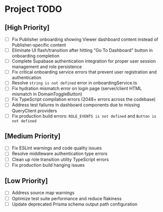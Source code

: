 # Project TODO

## [High Priority]
- [ ] Fix Publisher onboarding showing Viewer dashboard content instead of Publisher-specific content
- [ ] Eliminate UI flash/transition after hitting "Go To Dashboard" button in onboarding completion
- [ ] Complete Supabase authentication integration for proper user session management and role persistence
- [ ] Fix critical onboarding service errors that prevent user registration and authentication
- [ ] Resolve `string is not defined` error in onboardingService.ts
- [ ] Fix hydration mismatch error on login page (server/client HTML mismatch in DomainToggleButton)
- [ ] Fix TypeScript compilation errors (2048+ errors across the codebase)
- [ ] Address test failures in dashboard components due to missing QueryClient providers
- [ ] Fix production build errors: `ROLE_EVENTS is not defined` and `Button is not defined`

## [Medium Priority]  
- [ ] Fix ESLint warnings and code quality issues
- [ ] Resolve middleware authentication type errors
- [ ] Clean up role transition utility TypeScript errors
- [ ] Fix production build hanging issues

## [Low Priority]
- [ ] Address source map warnings
- [ ] Optimize test suite performance and reduce flakiness
- [ ] Update deprecated Prisma schema output path configuration